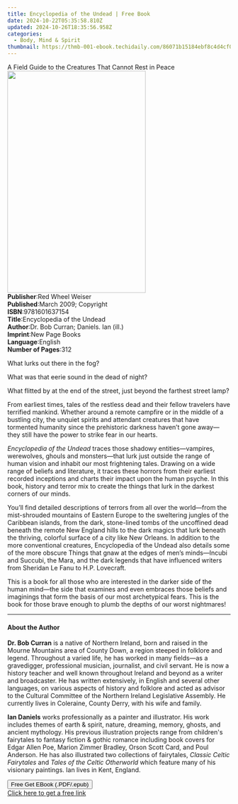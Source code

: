```yaml
---
title: Encyclopedia of the Undead | Free Book
date: 2024-10-22T05:35:58.810Z
updated: 2024-10-26T18:35:56.958Z
categories:
  - Body, Mind & Spirit
thumbnail: https://thmb-001-ebook.techidaily.com/86071b15184ebf8c4d4cf00cdbe35a34f8e4cf13cc655562ee9e644e7af800a2.jpg
---
```

<main id="book-container">
  <div class="flex flex-col">
    <div class="book-brief flex-1 py-6 px-4 sm:p-6 md:py-10 md:px-8">
      <!-- brief-->
      <div class="book-brief-main">
        A Field Guide to the Creatures That Cannot Rest in Peace
      </div>
    </div>
    <div
      class="book-meta-info flex-1 grid gap-4 col-start-1 col-end-3 row-start-1 sm:mb-6 sm:grid-cols-4 lg:gap-6 lg:col-start-2 lg:row-end-6 lg:row-span-6 lg:mb-0"
    >
      <div
        class="book-meta-info-left place-content-center mt-4 p-4 text-sm leading-6 col-start-2 col-span-2 dark:text-slate-400"
      >
        <img
          class="w-full h-500 object-cover rounded-lg sm:h-255 sm:col-span-2 lg:col-span-full"
          src="https://img-001-ebook.techidaily.com/150212d512806ce8ecd29069703c29c78a28ebf4c1f36c0f6180997107c719c5.jpg"
          alt=""
          width="312"
          height="500"
        />
      </div>
      <div
        class="book-meta-info-right mt-2 col-start-1 row-start-2 col-span-3 self-center"
      >
        <!-- meta data  -->
        <div class="flex flex-col px-4 md:px-8">
          <div class="flex-1">
            <strong>Publisher</strong>:<span class="px-2"
              >Red Wheel Weiser</span
            >
          </div>
          <div class="flex-1">
            <strong>Published</strong>:<span class="px-2"
              >March 2009; Copyright</span
            >
          </div>
          <div class="flex-1">
            <strong>ISBN</strong>:<span class="px-2">9781601637154</span>
          </div>
          <div class="flex-1">
            <strong>Title</strong>:<span class="px-2"
              >Encyclopedia of the Undead</span
            >
          </div>
          <div class="flex-1">
            <strong>Author</strong>:<span class="px-2"
              >Dr. Bob Curran; Daniels. Ian (ill.)</span
            >
          </div>
          <div class="flex-1">
            <strong>Imprint</strong>:<span class="px-2">New Page Books</span>
          </div>
          <div class="flex-1">
            <strong>Language</strong>:<span class="px-2">English</span>
          </div>
          <div class="flex-1">
            <strong>Number of Pages</strong>:<span class="px-2">312</span>
          </div>
        </div>
      </div>
    </div>
    <div class="book-description flex-1 py-6 px-4 sm:p-6 md:py-10 md:px-8">
      <div class="book-description-main">
        <div accordion-content="" id="description">
          <p>What lurks out there in the fog?</p>
          <p>What was that eerie sound in the dead of night?</p>
          <p>
            What flitted by at the end of the street, just beyond the farthest
            street lamp?
          </p>
          <p>
            From earliest times, tales of the restless dead and their fellow
            travelers have terrified mankind. Whether around a remote campfire
            or in the middle of a bustling city, the unquiet spirits and
            attendant creatures that have tormented humanity since the
            prehistoric darkness haven’t gone away—they still have the power to
            strike fear in our hearts.
          </p>
          <p>
            <i>Encyclopedia of the Undead</i> traces those shadowy
            entities—vampires, werewolves, ghouls and monsters—that lurk just
            outside the range of human vision and inhabit our most frightening
            tales. Drawing on a wide range of beliefs and literature, it traces
            these horrors from their earliest recorded inceptions and charts
            their impact upon the human psyche. In this book, history and terror
            mix to create the things that lurk in the darkest corners of our
            minds.
          </p>
          <p>
            You’ll find detailed descriptions of terrors from all over the
            world—from the mist-shrouded mountains of Eastern Europe to the
            sweltering jungles of the Caribbean islands, from the dark,
            stone-lined tombs of the uncoffined dead beneath the remote New
            England hills to the dark magics that lurk beneath the thriving,
            colorful surface of a city like New Orleans. In addition to the more
            conventional creatures, Encyclopedia of the Undead also details some
            of the more obscure Things that gnaw at the edges of men’s
            minds—Incubi and Succubi, the Mara, and the dark legends that have
            influenced writers from Sheridan Le Fanu to H.P. Lovecraft.
          </p>
          <p>
            This is a book for all those who are interested in the darker side
            of the human mind—the side that examines and even embraces those
            beliefs and imaginings that form the basis of our most archetypical
            fears. This is the book for those brave enough to plumb the depths
            of our worst nightmares!
          </p>
        </div>
        <div class="accordion-fader"></div>
      </div>
    </div>
    <div class="book-excerpts flex-1 py-6 px-4 sm:p-6 md:py-10 md:px-8">
      <!-- excerpts-->
      <div class="book-excerpts-main">
        <hr />
        <h4 class="placeholder placeholder-heading">
          <span>About the Author</span>
        </h4>
        <p></p>
        <p>
          <b>Dr. Bob Curran</b> is a native of Northern Ireland, born and raised
          in the Mourne Mountains area of County Down, a region steeped in
          folklore and legend. Throughout a varied life, he has worked in many
          fields—as a gravedigger, professional musician, journalist, and civil
          servant. He is now a history teacher and well known throughout Ireland
          and beyond as a writer and broadcaster. He has written extensively, in
          English and several other languages, on various aspects of history and
          folklore and acted as advisor to the Cultural Committee of the
          Northern Ireland Legislative Assembly. He currently lives in
          Coleraine, County Derry, with his wife and family.
        </p>
        <p>
          <b>Ian Daniels</b> works professionally as a painter and illustrator.
          His work includes themes of earth &amp; spirit, nature, dreaming,
          memory, ghosts, and ancient mythology. His previous illustration
          projects range from children's fairytales to fantasy fiction &amp;
          gothic romance including book covers for Edgar Allen Poe, Marion
          Zimmer Bradley, Orson Scott Card, and Poul Anderson. He has also
          illustrated two collections of fairytales,
          <i>Classic Celtic Fairytales</i> and
          <i>Tales of the Celtic Otherworld</i> which feature many of his
          visionary paintings. Ian lives in Kent, England.
        </p>
        <p></p>
      </div>
    </div>
    <div
      class="book-about-author flex-1 py-6 px-4 sm:p-6 md:py-10 md:px-8"
    ></div>
    <div class="book-free-get flex-1 py-6 px-4 sm:p-6 md:py-10 md:px-8">
      <button
        id="btn-free-get"
        class="bg-blue-500 hover:bg-blue-700 text-white font-bold py-2 px-4 rounded"
      >
        Free Get EBook (.PDF/.epub)
      </button>
      <div id="countdown-display" class="px-2 text-lg mt-2"></div>
      <a
        id="free-link"
        class="hidden bg-blue-500 hover:bg-blue-700 text-white font-bold py-2 px-4 rounded"
        href="https://www.ebooks.com/en-us/book/138621189/encyclopedia-of-the-undead/dr-bob-curran/"
        target="_blank"
        >Click here to get a free link</a
      >
    </div>
    <script>
      let countdownTime = 0;
      let countdownInterval = null;
      document
        .getElementById('btn-free-get')
        .addEventListener('click', startCountdown);
      function startCountdown() {
        countdownTime = new Date().getTime() + 60000 * 3;
        countdownInterval = setInterval(updateCountdown, 1000);
        document.getElementById('btn-free-get').disabled = true;
        document
          .getElementById('btn-free-get')
          .classList.add('bg-gray-500', 'cursor-not-allowed');
      }
      function updateCountdown() {
        let currentTime = new Date().getTime();
        let timeLeft = countdownTime - currentTime;
        let secondsLeft = Math.floor(timeLeft / 1000);
        document.getElementById('countdown-display').innerHTML =
          `Remaining time: ${secondsLeft} seconds.`;
        if (secondsLeft <= 0) {
          clearInterval(countdownInterval);
          document.getElementById('btn-free-get').classList.add('hidden');
          document.getElementById('free-link').classList.remove('hidden');
          document.getElementById('countdown-display').innerHTML = '';
        }
      }
    </script>
  </div>
</main>

<ins class="adsbygoogle"
      style="display:block"
      data-ad-client="ca-pub-7571918770474297"
      data-ad-slot="8358498916"
      data-ad-format="auto"
      data-full-width-responsive="true"></ins>
    